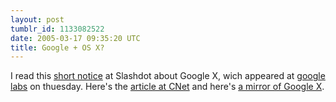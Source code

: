 ```yaml
---
layout: post
tumblr_id: 1133082522
date: 2005-03-17 09:35:20 UTC
title: Google + OS X?
---
```


I read this <a href="http://slashdot.org/articles/05/03/17/0149248.shtml?tid=217&#38;tid=1" target="_blank">short notice</a> at Slashdot about Google X, wich appeared at <a href="http://labs.google.com/" target="_blank">google labs</a> on thuesday. Here's the <a href="http://news.com.com/Googles+X+files+vanish/2100-1032_3-5621247.html?part=rss&#38;tag=5621247&#38;subj=news" target="_blank">article at CNet</a> and here's <a href="http://dinkdoink.com/me/googlex/" target="_blank">a mirror of Google X</a>.
